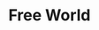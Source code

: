 ---
facebook: https://facebook.com/joinfreeworld
linkedin: http://linkedin.com/company/joinfreeworld
logohandle: freeworld
sort: freeworld
title: Free World
twitter: https://x.com/join_freeworld
website: https://freeworld.org/
---